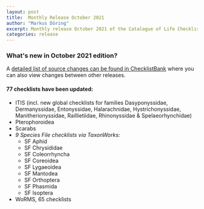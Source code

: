 ```yaml
---
layout: post
title:  Monthly Release October 2021
author: "Markus Döring"
excerpt: Monthly release October 2021 of the Catalogue of Life Checklist
categories: release
---
```


### What's new in October 2021 edition?

A [detailed list of source changes can be found in ChecklistBank](https://data.catalogueoflife.org/dataset/2349/sourcemetrics?hideUnchanged=true&releaseKey=2344) where you can also view changes between other releases.

#### 77 checklists have been updated:
 * ITIS (incl. new global checklists for families Dasyponyssidae, Dermanyssidae, Entonyssidae, Halarachnidae, Hystrichonyssidae, Manitherionyssidae, Raillietiidae, Rhinonyssidae & Spelaeorhynchidae) 
 * Pterophoroidea 
 * Scarabs 
 * _9 Species File checklists via TaxonWorks:_ 
   * SF Aphid 
   * SF Chrysididae 
   * SF Coleorrhyncha 
   * SF Coreoidea
   * SF Lygaeoidea
   * SF Mantodea
   * SF Orthoptera
   * SF Phasmida
   * SF Isoptera
 * WoRMS, 65 checklists
